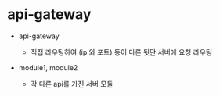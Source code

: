 # api-gateway

- api-gateway
  - 직접 라우팅하여 (ip 와 포트) 등이 다른 뒷단 서버에 요청 라우팅

- module1, module2
  - 각 다른 api를 가진 서버 모듈
